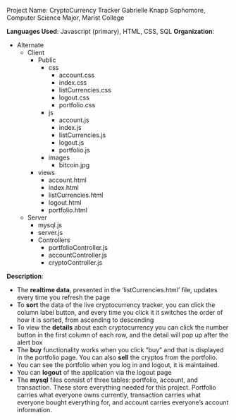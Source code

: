 Project Name: CryptoCurrency Tracker
Gabrielle Knapp
Sophomore, Computer Science Major, Marist College

**Languages Used**: Javascript (primary), HTML, CSS, SQL
**Organization**:
- Alternate
  - Client
    - Public
      - css
        - account.css
        - index.css
        - listCurrencies.css
        - logout.css
        - portfolio.css
      - js
        - account.js
        - index.js
        - listCurrencies.js
        - logout.js
        - portfolio.js
      - images
        - bitcoin.jpg
    - views
      - account.html
      - index.html
      - listCurrencies.html
      - logout.html
      - portfolio.html
  - Server
    - mysql.js
    - server.js
    - Controllers
      - portfolioController.js
      - accountController.js
      - cryptoController.js

**Description**:
- The **realtime data**, presented in the ‘listCurrencies.html’ file, updates every time you refresh the page
- To **sort** the data of the live cryptocurrency tracker, you can click the column label button, and every time you click it it switches the order of how it is sorted, from ascending to descending
- To view the **details** about each cryptocurrency you can click the number button in the first column of each row, and the detail will pop up after the alert box
- The **buy** functionality works when you click “buy” and that is displayed in the portfolio page.  You can also **sell** the cryptos from the portfolio.  
- You can see the portfolio when you log in and logout, it is maintained.
- You can **logout** of the application via the logout page
- The **mysql** files consist of three tables: portfolio, account, and transaction.  These store everything needed for this project.  Portfolio carries what everyone owns currently, transaction carries what everyone bought everything for, and account carries everyone’s account information.
